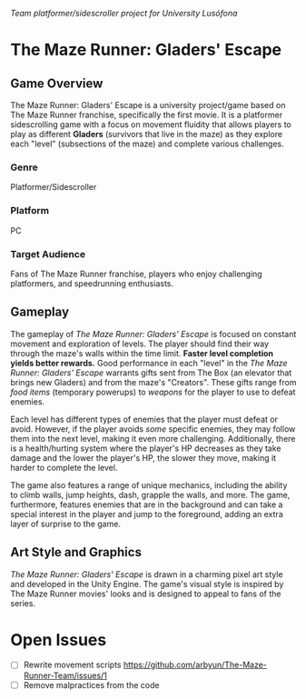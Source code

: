 *Team platformer/sidescroller project for University Lusófona*

# The Maze Runner: Gladers' Escape

## Game Overview

The Maze Runner: Gladers' Escape is a university project/game based on The Maze Runner franchise, specifically the first movie. It is a platformer sidescrolling game with a focus on movement fluidity that allows players to play as different **Gladers** (survivors that live in the maze) as they explore each "level" (subsections of the maze) and complete various challenges.

### Genre

Platformer/Sidescroller

### Platform

PC

### Target Audience

Fans of The Maze Runner franchise, players who enjoy challenging platformers, and speedrunning enthusiasts.

## Gameplay

The gameplay of *The Maze Runner: Gladers' Escape* is focused on constant movement and exploration of levels. The player should find their way through the maze's walls within the time limit. **Faster level completion yields better rewards.** Good performance in each "level" in the *The Maze Runner: Gladers' Escape* warrants gifts sent from The Box (an elevator that brings new Gladers) and from the maze's "Creators". These gifts range from *food items* (temporary powerups) to *weapons* for the player to use to defeat enemies.


Each level has different types of enemies that the player must defeat or avoid. However, if the player avoids *some* specific enemies, they may follow them into the next level, making it even more challenging. Additionally, there is a health/hurting system where the player's HP decreases as they take damage and the lower the player's HP, the slower they move, making it harder to complete the level.


The game also features a range of unique mechanics, including the ability to climb walls, jump heights, dash, grapple the walls, and more. The game, furthermore, features enemies that are in the background and can take a special interest in the player and jump to the foreground, adding an extra layer of surprise to the game.

## Art Style and Graphics

*The Maze Runner: Gladers' Escape* is drawn in a charming pixel art style and developed in the Unity Engine. The game's visual style is inspired by The Maze Runner movies' looks and is designed to appeal to fans of the series.

# Open Issues

- [ ] Rewrite movement scripts https://github.com/arbyun/The-Maze-Runner-Team/issues/1
- [ ] Remove malpractices from the code
